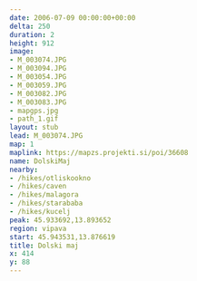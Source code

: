 ```yaml
---
date: 2006-07-09 00:00:00+00:00
delta: 250
duration: 2
height: 912
image:
- M_003074.JPG
- M_003094.JPG
- M_003054.JPG
- M_003059.JPG
- M_003082.JPG
- M_003083.JPG
- mapgps.jpg
- path_1.gif
layout: stub
lead: M_003074.JPG
map: 1
maplink: https://mapzs.projekti.si/poi/36608
name: DolskiMaj
nearby:
- /hikes/otliskookno
- /hikes/caven
- /hikes/malagora
- /hikes/starababa
- /hikes/kucelj
peak: 45.933692,13.893652
region: vipava
start: 45.943531,13.876619
title: Dolski maj
x: 414
y: 88
---
```

